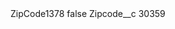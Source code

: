 <?xml version="1.0" encoding="UTF-8"?>
<CustomMetadata xmlns="http://soap.sforce.com/2006/04/metadata" xmlns:xsi="http://www.w3.org/2001/XMLSchema-instance" xmlns:xsd="http://www.w3.org/2001/XMLSchema">
    <label>ZipCode1378</label>
    <protected>false</protected>
    <values>
        <field>Zipcode__c</field>
        <value xsi:type="xsd:string">30359</value>
    </values>
</CustomMetadata>
